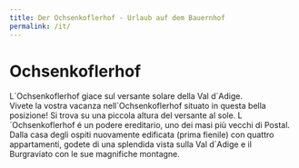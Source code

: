 ```yaml
---
title: Der Ochsenkoflerhof - Urlaub auf dem Bauernhof
permalink: /it/
---
```


# Ochsenkoflerhof

L´Ochsenkoflerhof giace sul versante solare della Val d´Adige.  
Vivete la vostra vacanza nell´Ochsenkoflerhof situato in questa bella posizione! Si trova su una piccola altura del versante al sole. L´Ochsenkoflerhof é un podere ereditario, uno dei masi più vecchi di Postal.  
Dalla casa degli ospiti nuovamente edificata (prima fienile) con quattro appartamenti, godete di una splendida vista sulla Val d´Adige e il Burgraviato con le sue magnifiche montagne.
